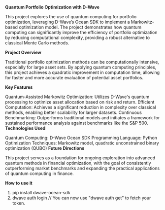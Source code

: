 **Quantum Portfolio Optimization with D-Wave**

This project explores the use of quantum computing for portfolio optimization, leveraging D-Wave’s Ocean SDK to implement a Markowitz-based optimization model. The project demonstrates how quantum computing can significantly improve the efficiency of portfolio optimization by reducing computational complexity, providing a robust alternative to classical Monte Carlo methods.

**Project Overview**

Traditional portfolio optimization methods can be computationally intensive, especially for large asset sets. By applying quantum computing principles, this project achieves a quadratic improvement in computation time, allowing for faster and more accurate evaluation of potential asset portfolios.

**Key Features**

Quantum-Assisted Markowitz Optimization: Utilizes D-Wave's quantum processing to optimize asset allocation based on risk and return.
Efficient Computation: Achieves a significant reduction in complexity over classical methods, enabling better scalability for larger datasets.
Continuous Benchmarking: Outperforms traditional models and initiates a framework for sustained performance analysis against benchmarks like the S&P 500.
**Technologies Used**

Quantum Computing: D-Wave Ocean SDK
Programming Language: Python
Optimization Techniques: Markowitz model, quadratic unconstrained binary optimization (QUBO)
**Future Directions**

This project serves as a foundation for ongoing exploration into advanced quantum methods in financial optimization, with the goal of consistently outperforming market benchmarks and expanding the practical applications of quantum computing in finance.


**How to use it**

1. pip install dwave-ocean-sdk
2. dwave auth login 
// You can now use "dwave auth get" to fetch your token.
